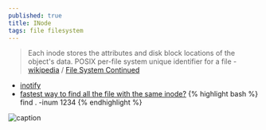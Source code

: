 ```yaml
---
published: true
title: INode
tags: file filesystem
---
```

> Each inode stores the attributes and disk block locations of the object's data. POSIX per-file system unique identifier for a file - [wikipedia](https://en.wikipedia.org/wiki/Inode) / [File System Continued](http://web.cs.ucla.edu/classes/winter16/cs111/scribe/12d/index.html)

- [inotify](https://en.wikipedia.org/wiki/Inotify)
- [fastest way to find all the file with the same inode?](https://stackoverflow.com/questions/1340263/what-is-the-fastest-way-to-find-all-the-file-with-the-same-inode)
{% highlight bash %}
find . -inum 1234
{% endhighlight %}

![caption](http://web.cs.ucla.edu/classes/winter16/cs111/scribe/12d/img/Inode_Entry.png)
